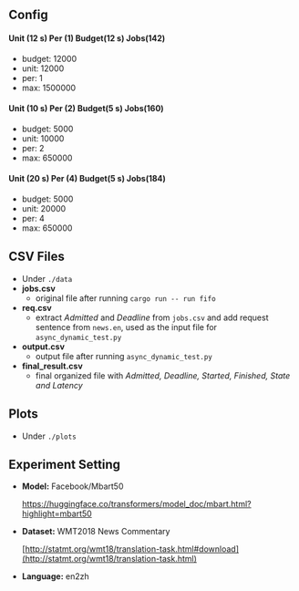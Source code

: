 ## Config

#### Unit (12 s) Per (1) Budget(12 s) Jobs(142)

- budget: 12000
- unit: 12000
- per: 1
- max: 1500000

#### Unit (10 s) Per (2) Budget(5 s) Jobs(160)

- budget: 5000
- unit: 10000
- per: 2
- max: 650000

#### Unit (20 s) Per (4) Budget(5 s) Jobs(184)

- budget: 5000
- unit: 20000
- per: 4
- max: 650000

## CSV Files

- Under `./data`
- **jobs.csv**     
  - original file after running `cargo run -- run fifo`
- **req.csv**      
  - extract *Admitted* and *Deadline* from `jobs.csv` and add request sentence from `news.en`, used as the input file for `async_dynamic_test.py`
- **output.csv**   
  - output file after running `async_dynamic_test.py`
- **final_result.csv**
  - final organized file with *Admitted, Deadline, Started, Finished, State and Latency*

## Plots

- Under `./plots`

## Experiment Setting

- **Model:** Facebook/Mbart50 

   https://huggingface.co/transformers/model_doc/mbart.html?highlight=mbart50

- **Dataset:** WMT2018 News Commentary

   [http://statmt.org/wmt18/translation-task.html#download](http://statmt.org/wmt18/translation-task.html) 

- **Language:** en2zh